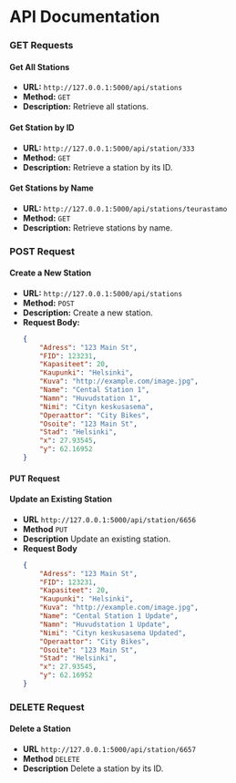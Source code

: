 # API Documentation

### GET Requests

#### Get All Stations
- **URL:** `http://127.0.0.1:5000/api/stations`
- **Method:** `GET`
- **Description:** Retrieve all stations.

#### Get Station by ID
- **URL:** `http://127.0.0.1:5000/api/station/333`
- **Method:** `GET`
- **Description:** Retrieve a station by its ID.

#### Get Stations by Name
- **URL:** `http://127.0.0.1:5000/api/stations/teurastamo`
- **Method:** `GET`
- **Description:** Retrieve stations by name.

### POST Request

#### Create a New Station
- **URL:** `http://127.0.0.1:5000/api/stations`
- **Method:** `POST`
- **Description:** Create a new station.
- **Request Body:**
  ```json
  {
      "Adress": "123 Main St",
      "FID": 123231,
      "Kapasiteet": 20,
      "Kaupunki": "Helsinki",
      "Kuva": "http://example.com/image.jpg",
      "Name": "Cental Station 1",
      "Namn": "Huvudstation 1",
      "Nimi": "Cityn keskusasema",
      "Operaattor": "City Bikes",
      "Osoite": "123 Main St",
      "Stad": "Helsinki",
      "x": 27.93545,
      "y": 62.16952
  }

#### PUT Request
#### Update an Existing Station

- **URL** `http://127.0.0.1:5000/api/station/6656`
- **Method** `PUT`
- **Description** Update an existing station.
- **Request Body**
  ```json
  {
      "Adress": "123 Main St",
      "FID": 123231,
      "Kapasiteet": 20,
      "Kaupunki": "Helsinki",
      "Kuva": "http://example.com/image.jpg",
      "Name": "Cental Station 1 Update",
      "Namn": "Huvudstation 1 Update",
      "Nimi": "Cityn keskusasema Updated",
      "Operaattor": "City Bikes",
      "Osoite": "123 Main St",
      "Stad": "Helsinki",
      "x": 27.93545,
      "y": 62.16952
  }

### DELETE Request

#### Delete a Station

- **URL** `http://127.0.0.1:5000/api/station/6657`
- **Method** `DELETE`
- **Description** Delete a station by its ID.

